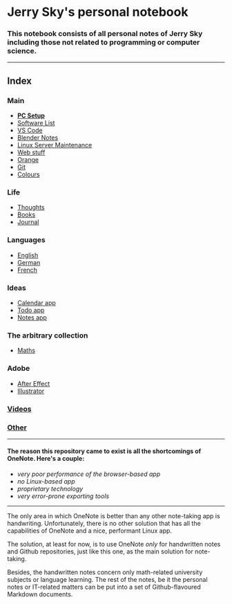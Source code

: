 # Jerry Sky's personal notebook

### This notebook consists of all personal notes of Jerry Sky including those not related to programming or computer science.

---

## Index

### Main
  - [**PC Setup**](main/pc-setup.md)
  - [Software List](main/software-list.md)
  - [VS Code](main/vs-code.md)
  - [Blender Notes](main/blender-notes.md)
  - [Linux Server Maintenance](main/linux-server-maintenance.md)
  - [Web stuff](main/web-stuff/readme.md)
  - [Orange](main/orange/orange.md)
  - [Git](main/git-notes.md)
  - [Colours](main/colour-notes.md)

### Life
  - [Thoughts](life/thoughts/readme.md)
  - [Books](life/books/readme.md)
  - [Journal](life/journal/readme.md)

### Languages
  - [English](languages/english/readme.md)
  - [German](languages/german/readme.md)
  - [French](languages/french/readme.md)

### Ideas
  - [Calendar app](ideas/calendar-app.md)
  - [Todo app](ideas/todo-app.md)
  - [Notes app](ideas/notes-app.md)

### The arbitrary collection
  - [Maths](the-arbitrary-collection/arbitrary-math-snippets.md)

### Adobe
  - [After Effect](adobe/after-effects.md)
  - [Illustrator](adobe/illustrator.md)

### [Videos](videos/readme.md)

### [Other](other/readme.md)

---

#### The reason this repository came to exist is all the shortcomings of OneNote. Here's a couple:
  - *very poor performance of the browser-based app*
  - *no Linux-based app*
  - *proprietary technology*
  - *very error-prone exporting tools*

---

The only area in which OneNote is better than any other note-taking app is handwriting. Unfortunately, there is no other solution that has all the capabilities of OneNote and a nice, performant Linux app.

The solution, at least for now, is to use OneNote *only* for handwritten notes and Github repositories, just like this one, as the main solution for note-taking.

Besides, the handwritten notes concern only math-related university subjects or language learning. The rest of the notes, be it the personal notes or IT-related matters can be put into a set of Github-flavoured Markdown documents.
